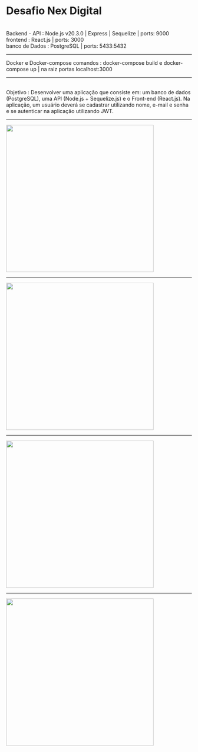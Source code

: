 <h1>Desafio Nex Digital</h1>
<br>
Backend - API  : Node.js v20.3.0 | Express | Sequelize | ports: 9000
<br>
frontend : React.js  | ports: 3000
<br>
banco de Dados : PostgreSQL  | ports: 5433:5432
<br> 
<hr>
Docker e Docker-compose
comandos : docker-compose build e docker-compose up | na raiz
portas localhost:3000 
<hr>
<br>
Objetivo : 
Desenvolver uma aplicação que consiste em: um banco de dados (PostgreSQL), uma API (Node.js + Sequelize.js) e o Front-end (React.js).
Na aplicação, um usuário deverá se cadastrar utilizando nome, e-mail e senha e se autenticar na aplicação utilizando JWT. 
<hr>
<img width = "400px" src="https://github.com/erascardsilva/Desafios_Nex_Digital/assets/70297459/1d759056-1d22-4e15-b57f-e804481e8edd">
<hr>
<img width = "400px" src="https://github.com/erascardsilva/Desafios_Nex_Digital/assets/70297459/607c20ad-b290-492c-94fb-7420f6cd600c">
<hr>
<img width = "400px" src="https://github.com/erascardsilva/Desafios_Nex_Digital/assets/70297459/99e4ee76-f3dd-4858-9f43-d947afed5c3d">
<hr>
<img width = "400px" src="https://github.com/erascardsilva/Desafios_Nex_Digital/assets/70297459/f9e6534c-a22e-48c1-b4cb-8d3a688fb601">
